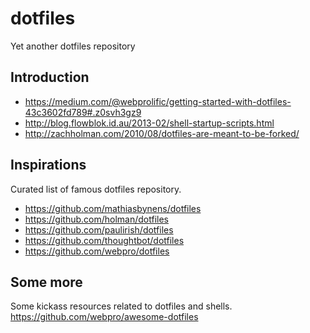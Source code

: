 # dotfiles
Yet another dotfiles repository

## Introduction

- https://medium.com/@webprolific/getting-started-with-dotfiles-43c3602fd789#.z0svh3gz9
- http://blog.flowblok.id.au/2013-02/shell-startup-scripts.html
- http://zachholman.com/2010/08/dotfiles-are-meant-to-be-forked/

## Inspirations

Curated list of famous dotfiles repository.

- https://github.com/mathiasbynens/dotfiles
- https://github.com/holman/dotfiles
- https://github.com/paulirish/dotfiles
- https://github.com/thoughtbot/dotfiles
- https://github.com/webpro/dotfiles

## Some more

Some kickass resources related to dotfiles and shells.
https://github.com/webpro/awesome-dotfiles
